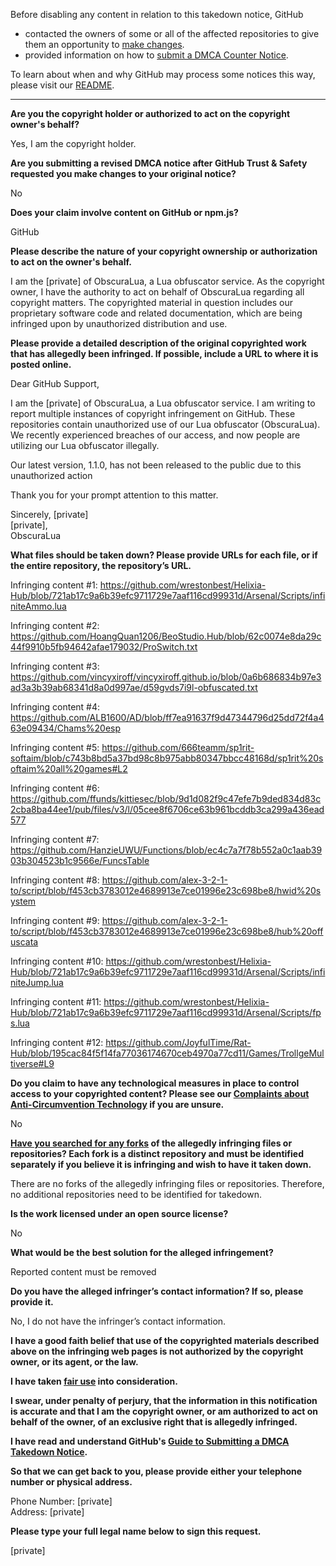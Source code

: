 Before disabling any content in relation to this takedown notice, GitHub
- contacted the owners of some or all of the affected repositories to give them an opportunity to [make changes](https://docs.github.com/en/github/site-policy/dmca-takedown-policy#a-how-does-this-actually-work).
- provided information on how to [submit a DMCA Counter Notice](https://docs.github.com/en/articles/guide-to-submitting-a-dmca-counter-notice).

To learn about when and why GitHub may process some notices this way, please visit our [README](https://github.com/github/dmca/blob/master/README.md#anatomy-of-a-takedown-notice).

---

**Are you the copyright holder or authorized to act on the copyright owner's behalf?**

Yes, I am the copyright holder.

**Are you submitting a revised DMCA notice after GitHub Trust & Safety requested you make changes to your original notice?**

No

**Does your claim involve content on GitHub or npm.js?**

GitHub

**Please describe the nature of your copyright ownership or authorization to act on the owner's behalf.**

I am the [private] of ObscuraLua, a Lua obfuscator service. As the copyright owner, I have the authority to act on behalf of ObscuraLua regarding all copyright matters. The copyrighted material in question includes our proprietary software code and related documentation, which are being infringed upon by unauthorized distribution and use.

**Please provide a detailed description of the original copyrighted work that has allegedly been infringed. If possible, include a URL to where it is posted online.**

Dear GitHub Support,

I am the [private] of ObscuraLua, a Lua obfuscator service. I am writing to report multiple instances of copyright infringement on GitHub. These repositories contain unauthorized use of our Lua obfuscator (ObscuraLua). We recently experienced breaches of our access, and now people are utilizing our Lua obfuscator illegally.

Our latest version, 1.1.0, has not been released to the public due to this unauthorized action

Thank you for your prompt attention to this matter.

Sincerely, [private]  
[private],  
ObscuraLua

**What files should be taken down? Please provide URLs for each file, or if the entire repository, the repository’s URL.**

Infringing content #1: https://github.com/wrestonbest/Helixia-Hub/blob/721ab17c9a6b39efc9711729e7aaf116cd99931d/Arsenal/Scripts/infiniteAmmo.lua

Infringing content #2: https://github.com/HoangQuan1206/BeoStudio.Hub/blob/62c0074e8da29c44f9910b5fb94642afae179032/ProSwitch.txt

Infringing content #3: https://github.com/vincyxiroff/vincyxiroff.github.io/blob/0a6b686834b97e3ad3a3b39ab68341d8a0d997ae/d59gvds7i9l-obfuscated.txt

Infringing content #4: https://github.com/ALB1600/AD/blob/ff7ea91637f9d47344796d25dd72f4a463e09434/Chams%20esp

Infringing content #5: https://github.com/666teamm/sp1rit-softaim/blob/c743b8bd5a37bd98c8b975abb80347bbcc48168d/sp1rit%20softaim%20all%20games#L2

Infringing content #6: https://github.com/ffunds/kittiesec/blob/9d1d082f9c47efe7b9ded834d83c2cba8ba44ee1/pub/files/v3/l/05cee8f6706ce63b961bcddb3ca299a436ead577

Infringing content #7: https://github.com/HanzieUWU/Functions/blob/ec4c7a7f78b552a0c1aab3903b304523b1c9566e/FuncsTable

Infringing content #8: https://github.com/alex-3-2-1-to/script/blob/f453cb3783012e4689913e7ce01996e23c698be8/hwid%20system

Infringing content #9: https://github.com/alex-3-2-1-to/script/blob/f453cb3783012e4689913e7ce01996e23c698be8/hub%20offuscata

Infringing content #10: https://github.com/wrestonbest/Helixia-Hub/blob/721ab17c9a6b39efc9711729e7aaf116cd99931d/Arsenal/Scripts/infiniteJump.lua

Infringing content #11: https://github.com/wrestonbest/Helixia-Hub/blob/721ab17c9a6b39efc9711729e7aaf116cd99931d/Arsenal/Scripts/fps.lua

Infringing content #12: https://github.com/JoyfulTime/Rat-Hub/blob/195cac84f5f14fa77036174670ceb4970a77cd11/Games/TrollgeMultiverse#L9

**Do you claim to have any technological measures in place to control access to your copyrighted content? Please see our <a href="https://docs.github.com/articles/guide-to-submitting-a-dmca-takedown-notice#complaints-about-anti-circumvention-technology">Complaints about Anti-Circumvention Technology</a> if you are unsure.**

No

**<a href="https://docs.github.com/articles/dmca-takedown-policy#b-what-about-forks-or-whats-a-fork">Have you searched for any forks</a> of the allegedly infringing files or repositories? Each fork is a distinct repository and must be identified separately if you believe it is infringing and wish to have it taken down.**

There are no forks of the allegedly infringing files or repositories. Therefore, no additional repositories need to be identified for takedown.

**Is the work licensed under an open source license?**

No

**What would be the best solution for the alleged infringement?**

Reported content must be removed

**Do you have the alleged infringer’s contact information? If so, please provide it.**

No, I do not have the infringer’s contact information.

**I have a good faith belief that use of the copyrighted materials described above on the infringing web pages is not authorized by the copyright owner, or its agent, or the law.**

**I have taken <a href="https://www.lumendatabase.org/topics/22">fair use</a> into consideration.**

**I swear, under penalty of perjury, that the information in this notification is accurate and that I am the copyright owner, or am authorized to act on behalf of the owner, of an exclusive right that is allegedly infringed.**

**I have read and understand GitHub's <a href="https://docs.github.com/articles/guide-to-submitting-a-dmca-takedown-notice/">Guide to Submitting a DMCA Takedown Notice</a>.**

**So that we can get back to you, please provide either your telephone number or physical address.**

Phone Number: [private]  
Address: [private]  

**Please type your full legal name below to sign this request.**

[private]